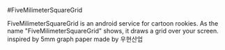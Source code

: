 #FiveMilimeterSquareGrid

FiveMilimeterSquareGrid is an android service for cartoon rookies.
As the name "FiveMilimeterSquareGrid" shows, it draws a grid over your screen.
inspired by 5mm graph paper made by 우현산업
